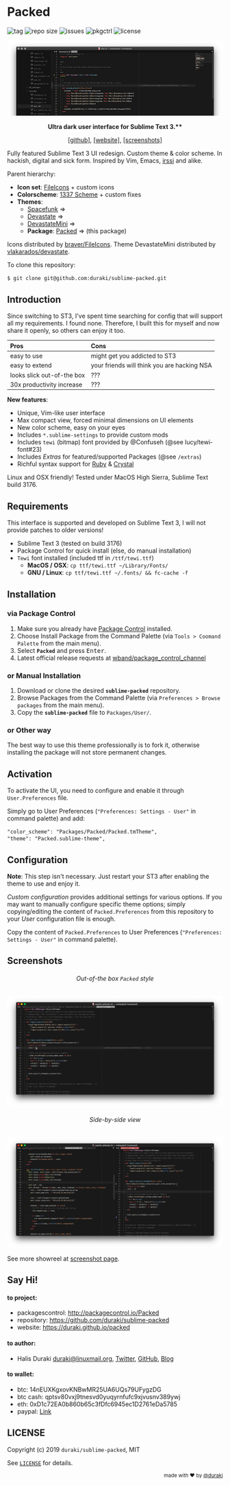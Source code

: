 # Packed
![tag](https://img.shields.io/github/tag-date/duraki/sublime-packed.svg) ![repo size](https://img.shields.io/github/repo-size/duraki/sublime-packed.svg?style=flat-square) ![issues](https://img.shields.io/github/issues-closed/duraki/sublime-packed.svg?style=flat-square) ![pkgctrl](https://img.shields.io/packagecontrol/dt/Packed.svg?style=flat-square) ![license](https://img.shields.io/github/license/duraki/sublime-packed.svg?style=flat-square)
  
<p align="center"><img src="docs/screenshot/sublime-packed-fresh.png" alt="sublime-packed" /></p>
  
<p align="center"><b>Ultra dark user interface for Sublime Text 3.**</b></p>
  
<p align="center"><a href="https://github.com/duraki/sublime-packed">[github]</a>, <a href="https://duraki.github.io/packed">[website]</a>, <a href="https://duraki.github.io/sublime-packed/screenshot/out/index.html">[screenshots]</a></p>
  
Fully featured Sublime Text 3 UI redesign. Custom theme & color scheme. In hackish, digital and sick form. Inspired by Vim, Emacs, [irssi](https://github.com/ronilaukkarinen/weed) and alike.
  
Parent hierarchy:  
  * **Icon set**: [FileIcons](https://github.com/braver/FileIcons) + custom icons
  * **Colorscheme**: [1337 Scheme](https://github.com/MarkMichos/1337-Scheme) + custom fixes
  * **Themes**:
    * [Spacefunk](https://github.com/Twiebie/ST-Spacefunk) => 
    * [Devastate](https://github.com/vlakarados/devastate) => 
    * [DevastateMini](https://github.com/shagabutdinov/sublime-devastate-mini) =>
    * **Package**: [Packed](https://github.com/duraki/sublime-packed) => (this package)
  
Icons distributed by [braver/FileIcons](https://github.com/braver/FileIcons). Theme DevastateMini 
distributed by [vlakarados/devastate](https://github.com/vlakarados/devastate).
  
To clone this repository:

```bash
$ git clone git@github.com:duraki/sublime-packed.git
```
  
## Introduction
  
Since switching to ST3, I've spent time searching for config that will support all my requirements. I found none. Therefore, I built this for myself and now share it openly, so others can enjoy it too.
  
| **Pros**                   | **Cons**                                    |
|:---------------------------|:--------------------------------------------|
| easy to use                | might get you addicted to ST3               |
| easy to extend             | your friends will think you are hacking NSA |
| looks slick out-of-the box | ???                                         |
| 30x productivity increase  | ???                                         |
  
**New features**:  
  * Unique, Vim-like user interface  
  * Max compact view, forced minimal dimensions on UI elements  
  * New color scheme, easy on your eyes  
  * Includes `*.sublime-settings` to provide custom mods  
  * Includes `tewi` (bitmap) font provided by @Confuseh (@see lucy/tewi-font#23)  
  * Includes *Extras* for featured/supported Packages (@see `/extras`)  
  * Richful syntax support for [Ruby](https://www.ruby-lang.org/) & [Crystal](http://crystal-lang.org/)  
  
Linux and OSX friendly! Tested under MacOS High Sierra, Sublime Text build 3176.
  
## Requirements
  
This interface is supported and developed on Sublime Text 3, I will not provide 
patches to older versions! 
  
* Sublime Text 3 (tested on build 3176) 
* Package Control for quick install (else, do manual installation)
* `Tewi` font installed (included ttf in `/ttf/tewi.ttf`)
  - **MacOS / OSX**: `cp ttf/tewi.ttf ~/Library/Fonts/`
  - **GNU / Linux**: `cp ttf/tewi.ttf ~/.fonts/ && fc-cache -f`
  
## Installation

### via Package Control

1. Make sure you already have [Package Control](https://packagecontrol.io/installation) installed.
2. Choose Install Package from the Command Palette (via `Tools > Coomand Palette` from the main menu).
3. Select **`Packed`** and press <kbd>Enter</kbd>.
4. Latest official release requests at [wband/package_control_channel](https://github.com/wbond/package_control_channel/pull/7521)
  
### or Manual Installation

1. Download or clone the desired **`sublime-packed`** repository.
2. Browse Packages from the Command Palette (via `Preferences > Browse packages` from the main menu).
3. Copy the **`sublime-packed`** file to `Packages/User/`.
  
### or Other way

The best way to use this theme professionally is to fork it, otherwise installing 
the package will not store permanent changes.
  
## Activation
  
To activate the UI, you need to configure and enable it through `User.Preferences` file.
  
Simply go to User Preferences (`"Preferences: Settings - User"` in command palette) and add:
  
    "color_scheme": "Packages/Packed/Packed.tmTheme",
    "theme": "Packed.sublime-theme",

## Configuration
  
**Note**: This step isn't necessary. Just restart your ST3 after enabling the theme to 
use and enjoy it.
  
*Custom configuration* provides additional settings for various options.
If you may want to manually configure specific theme options; simply 
copying/editing the content of `Packed.Preferences` from this repository 
to your *User* configuration file is enough.
  
Copy the content of `Packed.Preferences` to User Preferences (`"Preferences: Settings -
User"` in command palette).

## Screenshots
  
<h6 align='center'>Out-of-the box <code>Packed</code> style</h6>

![Packed Clean](docs/screenshot/upload/0_x.scrot/2-clean.png)

<h6 align='center'>Side-by-side view</h6>

![Packed](docs/screenshot/upload/0_x.scrot/3-side-by-side.png)

See more showreel at [screenshot page](https://duraki.github.io/sublime-packed/screenshot/out/).

## Say Hi!
  
#### to project:
  * packagescontrol: http://packagecontrol.io/Packed 
  * repository: https://github.com/duraki/sublime-packed
  * website: https://duraki.github.io/packed
  
#### to author:
  
  * Halis Duraki <duraki@linuxmail.org>, [Twitter](https://twitter.com/0xduraki), [GitHub](https://github.com/duraki), [Blog](https://duraki.github.io)
  
#### to wallet:
  
  * btc: 14nEUXKgxovKNBwMR25UA6UQs79UFygzDG
  * btc cash: qptsv80vxj9tnesvd0yuqyrnfufc9xjvusnv389ywj
  * eth: 0xD1c72EA0b860b65c3fDfc6945ec1D2761eDa5785
  * paypal: [Link](https://www.paypal.com/cgi-bin/webscr?cmd=_s-xclick&hosted_button_id=QBAS2NTRDT6B4&source=url)
  
## LICENSE ##

Copyright (c) 2019 `duraki/sublime-packed`, MIT 

See [`LICENSE`](./LICENSE) for details.

<div align="right"><sup>
  made with ❤️ by <a href="https://twitter.com/0xduraki">@duraki</a>
</sup></div>
